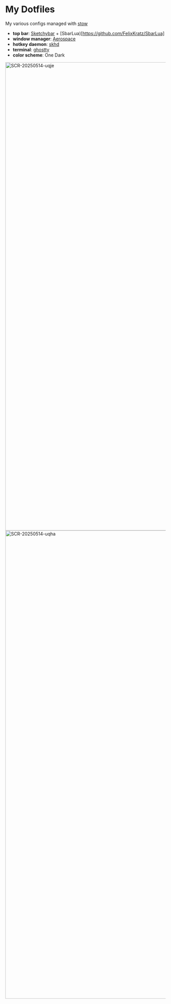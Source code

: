 # My Dotfiles
My various configs managed with [stow](https://www.youtube.com/watch?v=NoFiYOqnC4o)

- **top bar**: [Sketchybar](https://github.com/FelixKratz/SketchyBar) + [SbarLua)[https://github.com/FelixKratz/SbarLua]
- **window manager**: [Aerospace](https://github.com/nikitabobko/AeroSpace)
- **hotkey daemon**: [skhd](https://github.com/koekeishiya/skhd)
- **terminal**: [ghostty](https://github.com/ghostty-org/ghostty)
- **color scheme**: One Dark
<img width="1470" alt="SCR-20250514-uqje" src="https://github.com/user-attachments/assets/0c54652d-b852-4e08-a2d3-3999346b99fb" />
<img width="1470" alt="SCR-20250514-uqha" src="https://github.com/user-attachments/assets/a3423e8c-b47c-4eee-83bc-cf06e50df225" />
